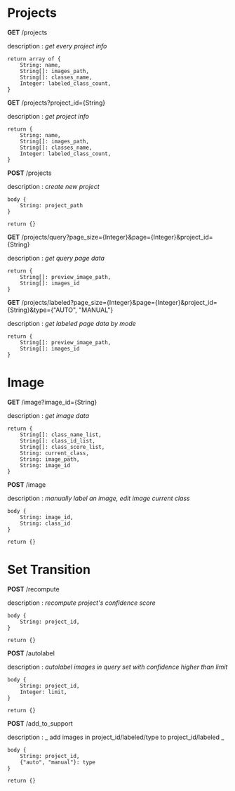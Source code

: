 # Projects

**GET** /projects

description : _get every project info_

    return array of {
        String: name,
        String[]: images_path,
        String[]: classes_name,
        Integer: labeled_class_count,
    }

**GET** /projects?project_id={String}

description : _get project info_

    return {
        String: name,
        String[]: images_path,
        String[]: classes_name,
        Integer: labeled_class_count,
    }

**POST** /projects

description : _create new project_

    body {
    	String: project_path
    }

    return {}

**GET** /projects/query?page_size={Integer}&page={Integer}&project_id={String}

description : _get query page data_

    return {
        String[]: preview_image_path,
        String[]: images_id
    }

**GET** /projects/labeled?page_size={Integer}&page={Integer}&project_id={String}&type={"AUTO", "MANUAL"}

description : _get labeled page data by mode_

    return {
        String[]: preview_image_path,
        String[]: images_id
    }

# Image

**GET** /image?image_id={String}

description : _get image data_

    return {
        String[]: class_name_list,
        String[]: class_id_list,
        String[]: class_score_list,
        String: current_class,
        String: image_path,
        String: image_id
    }

**POST** /image

description : _manually label an image, edit image current class_

    body {
        String: image_id,
        String: class_id
    }

    return {}

# Set Transition

**POST** /recompute

description : _recompute project's confidence score_

    body {
        String: project_id,
    }

    return {}

**POST** /autolabel

description : _autolabel images in query set with confidence higher than limit_

    body {
        String: project_id,
        Integer: limit,
    }

    return {}

**POST** /add_to_support

description : _ add images in project_id/labeled/type to project_id/labeled _

    body {
        String: project_id,
        {"auto", "manual"}: type
    }

    return {}
